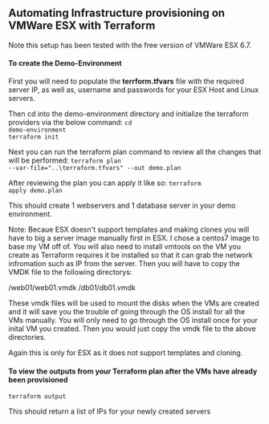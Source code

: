 ## Automating Infrastructure provisioning on VMWare ESX with Terraform

Note this setup has been tested with the free version of VMWare ESX 6.7.

#### To create the Demo-Environment
First you will need to populate the <strong>terrform.tfvars</strong> file with the required server IP, as well as, username and passwords for your ESX Host and Linux servers.

Then cd into the demo-environment directory and initialize the terraform providers via the below command:
<code>cd demo-environment</code><br />
<code>terraform init</code><br />

Next you can run the terraform plan command to review all the changes that will be performed:
<code>terraform plan --var-file="..\terraform.tfvars" --out demo.plan</code>

After reviewing the plan you can apply it like so:
<code>terraform apply demo.plan</code>

This should create 1 webservers and 1 database server in your demo environment.

Note: Becaue ESX doesn't support templates and making clones you will have to big a server image manually first in ESX. I chose a centos7 image to base my VM off of. You will also need to install vmtools on the VM you create as Terraform requires it be installed so that it can grab the network infromation such as IP from the server. Then you will have to copy the VMDK file to the following directorys:

/web01/web01.vmdk
/db01/db01.vmdk

These vmdk files will be used to mount the disks when the VMs are created and it will save you the trouble of going through the OS install for all the VMs manually. You will only need to go through the OS install once for your inital VM you created. Then you would just copy the vmdk file to the above directories.

Again this is only for ESX as it does not support templates and cloning.


#### To view the outputs from your Terraform plan after the VMs have already been provisioned
<code>terraform output</code>

This should return a list of IPs for your newly created servers